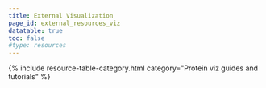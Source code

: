 ```yaml
---
title: External Visualization
page_id: external_resources_viz
datatable: true
toc: false
#type: resources
---
```


{% include resource-table-category.html category="Protein viz guides and tutorials" %}
